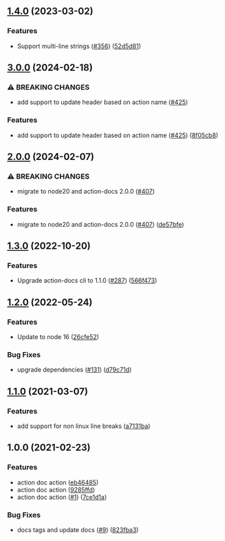 ## [1.4.0](https://github.com/npalm/action-docs-action/compare/v1.3.0...v1.4.0) (2023-03-02)


### Features

* Support multi-line strings ([#356](https://github.com/npalm/action-docs-action/issues/356)) ([52d5d81](https://github.com/npalm/action-docs-action/commit/52d5d817a18b108fb559fd3d25c95a2c56ef7d9c))

## [3.0.0](https://github.com/npalm/action-docs-action/compare/v2.0.0...v3.0.0) (2024-02-18)


### ⚠ BREAKING CHANGES

* add support to update header based on action name ([#425](https://github.com/npalm/action-docs-action/issues/425))

### Features

* add support to update header based on action name ([#425](https://github.com/npalm/action-docs-action/issues/425)) ([8f05cb8](https://github.com/npalm/action-docs-action/commit/8f05cb8002126594822305fef5e39e5efbf94373))

## [2.0.0](https://github.com/npalm/action-docs-action/compare/v1.4.0...v2.0.0) (2024-02-07)


### ⚠ BREAKING CHANGES

* migrate to node20 and action-docs 2.0.0 ([#407](https://github.com/npalm/action-docs-action/issues/407))

### Features

* migrate to node20 and action-docs 2.0.0 ([#407](https://github.com/npalm/action-docs-action/issues/407)) ([de57bfe](https://github.com/npalm/action-docs-action/commit/de57bfe199bcaf307e4e0f3b0556453dc65f1ca5))

## [1.3.0](https://github.com/npalm/action-docs-action/compare/v1.2.0...v1.3.0) (2022-10-20)


### Features

* Upgrade action-docs cli to 1.1.0 ([#287](https://github.com/npalm/action-docs-action/issues/287)) ([566f473](https://github.com/npalm/action-docs-action/commit/566f4737ce4edc09b076a5c41367189678bbc3fc))

## [1.2.0](https://github.com/npalm/action-docs-action/compare/v1.1.0...v1.2.0) (2022-05-24)


### Features

* Update to node 16 ([26cfe52](https://github.com/npalm/action-docs-action/commit/26cfe5225b2d0b846aeaf304f4f7a2c2e5a41b1d))


### Bug Fixes

* upgrade dependencies ([#131](https://github.com/npalm/action-docs-action/issues/131)) ([d79c71d](https://github.com/npalm/action-docs-action/commit/d79c71d4463ac98434e4474f89810496f9b22bda))

## [1.1.0](https://github.com/npalm/action-docs-action/compare/v1.0.0...v1.1.0) (2021-03-07)


### Features

* add support for non linux line breaks ([a7131ba](https://github.com/npalm/action-docs-action/commit/a7131ba6b223f11db300966bef905d4068ef26f1))

## 1.0.0 (2021-02-23)


### Features

* action doc action ([eb46485](https://github.com/npalm/action-docs-action/commit/eb46485bb9195d9f253a1cf2c20d2c2d8deb5f19))
* action doc action ([9285ffd](https://github.com/npalm/action-docs-action/commit/9285ffd0c6e3108b3ae9d436d305577dd05ec041))
* action doc action ([#1](https://github.com/npalm/action-docs-action/issues/1)) ([7ce1d1a](https://github.com/npalm/action-docs-action/commit/7ce1d1a85a98b06c71e8260806e006a446eaef22))


### Bug Fixes

* docs tags and update docs ([#9](https://github.com/npalm/action-docs-action/issues/9)) ([823fba3](https://github.com/npalm/action-docs-action/commit/823fba3f537db57ed6d3e7d0bdaca3020c7f9c20))
